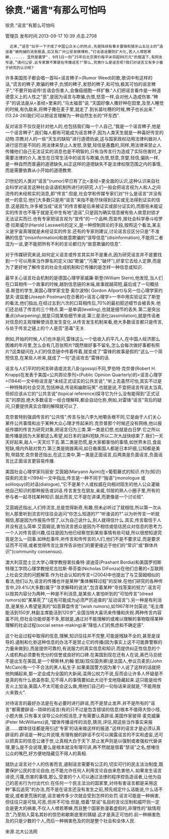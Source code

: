 # 徐贲.“谣言"有那么可怕吗  
徐贲.“谣言"有那么可怕吗

管理员 发布时间.2013-09-17 10:39  点击.2708

      近来,“谣言"似乎一下子成了中国公众关心的热点,先是陆续有事关雷锋和狼牙山五壮士的“造谣者"被拘捕的消息报道,后又有广州公安发微博称,“打击造谣要防扩大化,若人人噤若寒蝉,...... 显然是噩梦". 9月1日一则“25年后北京房价每平米将超80万元"的报道下,有网友写道,“请问公安.此专家算不算是在传播谣言?"那么,究竟什么是谣言呢?我们对谣言又有多少基于研究的认识呢?

许多美国孩子都会唱一首叫<谣言稗子>(Rumor Weed)的歌,歌词中有这样的话,“谎言的稗子,欺骗的稗子,仇恨的稗子,发怒的稗子,和可怕,极其可怕的谣言稗子",“不要开始谣传!言语会伤害人,会像癌细胞一样扩散."人们把谣言看作是一种道德意义上的人性之“恶",是因为谣言与欺骗,仇恨,怒意一样,会对他人造成伤害.“稗子"的说法是从<圣经>里来的,“马太福音"说.“天国好像人撒好种在田里,及至人睡觉的时候,有仇敌来,将稗子撒在麦子里,就走了.到长苗吐穗的时候,稗子也长出来."(13.24-26)我们可以把谣言理解为一种自然生长的“坏东西".

反对谣言不仅仅是针对他人的,也包括我们每一个人自己,“我是一个谣言稗子,他是一个谣言稗子",我们每人都有可能成为谣言稗子,因为人类天生就是一种喜好传言的动物.宗教对人的一些“天生的缺陷"进行道德劝谕,这与国家政权动用法律利器对人进行惩罚是不同的.用法律来禁止人发怒,贪婪,轻信是愚蠢的,同样,用法律来禁止人传播他们自己无法证实的消息也是不明智的,只有当传言行为造成了实际伤害时,才需要法律的介入.发生在日常生活中的谣言与欺骗,仇恨,怒意,贪婪,轻信,偏执一样,是一种自然而普遍的道德缺失,纠正这样的道德缺失不是法律权限范围之内的事情,而是需要依靠从小开始的道德教育.

21世纪的人类对“谣言"(rumor)早已有了比<圣经>更全面的认识,这种认识来自社会科学对谣言这种社会话语机制所进行的研究.人们一般会把谣言视为人和人之间流传的未经核实的消息,即“传言".但是,社会学和传媒专家们对“什么是谣言"并没有统一的意见.他们大多数只是用“谣言"来指不能尽快得到证实或无法得到证实的信息.这是因为,许多被当成“谣言"的传言都是后来被证实或部分证实的,而那些未能证实的传言也不等于就是无中生有地“造谣",只是因为确实信息被有些人故意封锁才无法证实而已.也有专家把谣言视为“宣传"的一个品种,而宣传,按社会科学泰斗哈罗德·拉斯威尔(Harold Lasswell)的定义,是一种控制舆论的手段,按照这个看法,某主义是宇宙真理就是未经证实的传言.还有的专家则建议,讨论谣言应区分只是“不准确的信息"(misinformation)和故意欺骗的“误导信息"(disinformation),不能将二者混为一谈,更不能把所有不利的言论都归为“故意欺骗的信息".

对于传媒研究来说,如何定义谣言或传言其实并不是重点,因为研究谣言并不是要找到一个可以用来当作罪名的定义(如“欺骗",“污蔑",“破坏"),好拿它去给人定罪,而是为了更好地了解传言的社会生成机制和它传播的是怎样一种信息或知识.

最早关心谣言社会机制的是德国心理学家威廉·斯登(William Stern),他发现,当人们在口耳相传一个故事的时候,越到信息链的末端,故事就越简短,最后成了一句概括语.斯登的学生,美国心理学家戈登·奥尔波特( Gordon Allport)与另一位心理学家约瑟夫·波兹曼(Joseph Postman)在合著的<谣言心理学>一书中用实验证实了斯登的看法,他们指出,在经过五到六次的口耳相传后,70%的最初叙述细节会被丢失.他们还总结了传言的三个特点.第一是单调(leveling),也就是细节的丢失.第二是突出重点(sharpening),就是只挑某些细节来说.第三是消化(assimilation),就是传谣者对信息的主观理解使消息发生变化.从传言发生机制来看,绝大多数谣言都只是传言,与处于传言之链上的个人是否“恶毒"无关.

例如,开始的时候,人们也许是问,雷锋这么一个低收入的平凡人,在中国人经济那么困难的年月里,怎么会有几百张照片?既然做好事不留名,怎么会每次做好事都有照片?这类疑问在人们的信息链中传着传着,就变成了“雷锋的故事是假的"这么一个简短信息,在某些人听来,就成了一句“造谣攻击"雷锋的话.

谣言与人们平时的闲言碎语或流言八卦(gossip)不同,罗伯特·克奈普(Robert H. Knapp)在发表于美国<公共舆论季刊>(Public Opinion Quarterly)的<谣言心理学>(1944)一文中称谣言是“未经正式证实的公共言说",“听上去虽然可怕,其实不过是一种特殊的社会交流,包括神话,传说和幽默玩笑".也就是说,不宜把谣言传说太当真,但却应该从它的“公共言说"(topical reference)探寻它为什么没有能得到“正式证实"的原因.绝大多数谣言一经合理解释,都会自动化弥,例如,对雷锋“谣言"背后的疑问,只要提供真实合理的解释就可以了.

克奈普特别强调传言的“公共性".传言与张八李九地嚼舌根不同,它是由于人们关心某件公共事情和出于某种大众心理才传起来的.克奈普那个时候还没有网络,他以报纸传媒的传言为研究对象,把谣言归为三类.第一类是幻想,也就是白日梦.它之所以能传播是因为大家都这么希望,如日本的油料短缺,所以二次大战快结束了.我们一天天好起来,敌人一天天烂下去.第二类是恐慌,是大家都害怕的事情,如世界末日,食盐短缺,境内外敌对势力.第三类是挑拨离间,如日裔美国人都是日本奸细,公知都是美狗,带路党.克奈普还指出,在这三类中,第一类是正面谣言,后两类是负面谣言,负面谣言比正面谣言更容易传播.

美国社会心理学家玛丽安·艾茵姆(Maryann Ayim)在<葡萄藤式的知识.作为(知识)探索的流言>(1994)一文中指出,传言是一种不同于“独语"(monologue 或soliloquy)的对话(dialogue),“它不是某个人或权威在向相对陌生的他人公众灌输他自己知识的那种报告或训话.传言发生在朋友,亲戚,邻居的熟人小圈子里,所有的参与者一起寻找某种知识.就此而言,它不是在讲课,而更像是一个讨论班".

艾茵姆还指出,人们传流言,总是觉得新奇,有趣,但未必听过了就相信,所以第一次从别人那里听到流言时往往会追问“你怎么知道的?"“听谁说的?".以为听传言一听就相信,那是因为作报告作惯了,以为自己说什么,别人就得信什么.其实,传言取信于人并没有这么简单.艾茵姆说,害怕流言惑众是因为不相信或低估民众对信息的思考力.一个人对传言感兴趣,往往是因为他已经察觉到某些事情有些可疑,所以很想知道究竟是怎么一回事.如林彪事件,听传言和传传言的人们,他们不是不要求证,而是要求证而不可得,或者觉得传言比宣传告诉他们的要更接近于他们的“常识"或“群体共识"(community consensus).

澳大利亚昆士兰大学心理学教授普拉桑特·波迪亚(Prashant Bordia)和美国罗彻斯特理工学院心理学教授尼古拉斯·蒂芬查(Nicholas DiFonza)在他们合著的<互联网上社会交流的问题解答.作为社会认知的传言>(2004)中也提出了与艾茵姆相似的看法,他们认为,谣言的传播也许是某种“集体解释过程"的反映.在他们研究的各种传言中,29.4%(大多数)属于“寻求解释的说法",包含着某种“寻找答案的努力".谣言可以按其内容分为两种,一种是不利消息,是某些人害怕听到的“可怕传言"(dread rumors)如“某某死了"(这有可能成为必须严厉追查的“反动谣言").另一种是有利消息,是某些人希望是真的“如意算盘传言"(wish rumors),如1967年叶剑英说.“毛主席能活到150岁,林副主席能活到120岁",全国当特大喜讯来传播和庆祝.两种传言内容虽不同,但社会功能却差不多,那就是,通过对不能理解的或难以理解的事物取得某种理解的社会过程(social sense-making)来“降低人们的焦虑和不确定感".

这个社会过程中取得的信息,理解,知识往往并不完整,可能是残缺不全的,甚至是误导的.遏制和化弥这种信息的办法不是禁止它的传播(因为事实上这不可能靠警察的力量来做到),而是提供可靠的,有说服力的真实信息和知识.而提供纠正性信息的个人或机构必须要有充分的信誉或良好的口碑.在美国到现在还有人在说,奥巴马总统不是出生在美国,是一个穆斯林,約翰·凱瑞(现任国务卿)是法国人,参议员麦凯(John McCain)有一个不合法的黑人私生子.如果美国警方因为某个人说了这样的话就把他拘捕起来,那一定会成为全国的大新闻,滥用公权力不说,反而会让许多人怀疑是不是真的有什么欲盖弥彰,见不得人的事情要如此大动干戈地隐藏起来.这只能是给传言火上加油,美国人不太可能会这么做,用他们自己的一句俗话来说就是,“不能用放火来救火".

对待谣言的最好办法是在有必要时进行辟谣,而不是禁止发声.并不是所有的“谣言"都需要辟谣--琐碎的谣言(有的只不过是包含错误的信息)根本不值得大惊小怪,小题大做.只有事关误导公众的假消息,才有需要认真辟谣.美国作家彼得·麦克威廉(Peter McWilliams)说,“媒体传播谣传的消息,猜测,评估,把这些当作事实来报道.......媒体往往都是用引述'专家’的话来做这样的报道."这样的谣言才是必须认真辟谣的.辟谣是一种公共说理,有理有据的辟谣不仅可以揭露谣言的不实和虚妄,还可以把真实的信息公诸于世,让真相大白于天下.禁止发声则是以强制或者强权代替讲理,要么是不会说理,要么是根本就没有理可讲,再不然就是借着“禁谣"之名,想堵住公众的嘴巴,好方便地隐藏见不得人的真相.

就防止谣言对个人的伤害而言,遏制谣言需要有公正的,切实可行的民主法治制度,既要保护公民的言论自由,也不能允许任何人利用言论自由来危害他人.如果发生谣言诽谤,污蔑,伤害的事情,那么,受害的个人可以通过法律的程序控告造谣者,让他为自己的恶劣行为付出代价.在任何一个民主法治的国家里,对待有害谣言都是采用这种“事后追究"的办法,而不是在谣言还没有发生之前,预先规定什么话能说,什么话不能说,或者更荒唐的是,谣言被传多少次就会受到怎样的处罚.谣言可能是一种祸害,但往往只是可恼,可恶,但并不可怕.但是,借着“禁谣"名目的言论压制和威吓则一定会是更大的祸害,不仅人人噤若寒蝉,而且整个国家弥漫着虚假的,非理性的“敌情观念",乃至陷入莫名其妙的惊恐和歇斯底里的猜疑.这才是真正可怕的.前一种祸害危及的只是少数的个人,而后一种祸害危及的则是整个社会和全体人民.

来源.北大公法网